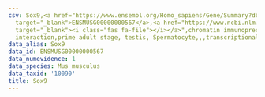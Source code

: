 ```yaml
---
csv: Sox9,<a href="https://www.ensembl.org/Homo_sapiens/Gene/Summary?db=core;g=ENSMUSG00000000567"
  target="_blank">ENSMUSG00000000567</a>,<a href="https://www.ncbi.nlm.nih.gov/pubmed/25450459"
  target="_blank"><i class="fas fa-file"></i></a>",chromatin immunoprecipitation assay,direct
  interaction,prime adult stage, testis, Spermatocyte,,,transcriptional regulation,
data_alias: Sox9
data_id: ENSMUSG00000000567
data_numevidence: 1
data_species: Mus musculus
data_taxid: '10090'
title: Sox9
---
```

